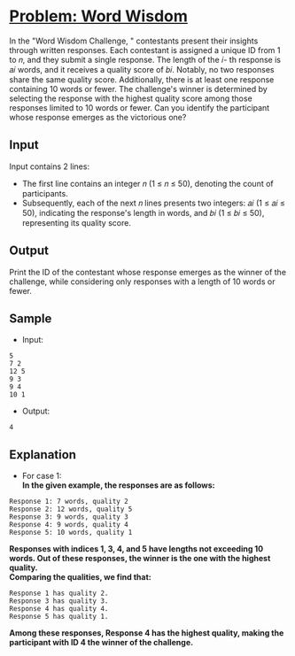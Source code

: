 # [Problem: Word Wisdom](https://my.newtonschool.co/playground/code/v1t3qmiq8q9r)

In the "Word Wisdom Challenge, " contestants present their insights through written responses. Each contestant is assigned a unique ID from 1 to 𝑛, and they submit a single response. The length of the 𝑖- th response is 𝑎𝑖 words, and it receives a quality score of 𝑏𝑖. Notably, no two responses share the same quality score. Additionally, there is at least one response containing 10 words or fewer. The challenge's winner is determined by selecting the response with the highest quality score among those responses limited to 10 words or fewer. Can you identify the participant whose response emerges as the victorious one?

## Input

Input contains 2 lines:
- The first line contains an integer 𝑛 (1 ≤ 𝑛 ≤ 50), denoting the count of participants.
- Subsequently, each of the next 𝑛 lines presents two integers: 𝑎𝑖 (1 ≤ 𝑎𝑖 ≤ 50), indicating the response's length in words, and 𝑏𝑖 (1 ≤ 𝑏𝑖 ≤ 50), representing its quality score.

## Output

Print the ID of the contestant whose response emerges as the winner of the challenge, while considering only responses with a length of 10 words or fewer.

## Sample

- Input:
```
5
7 2
12 5
9 3
9 4
10 1
```

- Output:
```
4
```

## Explanation

- For case 1: <br> **In the given example, the responses are as follows:**
```
Response 1: 7 words, quality 2
Response 2: 12 words, quality 5
Response 3: 9 words, quality 3
Response 4: 9 words, quality 4
Response 5: 10 words, quality 1
```
**Responses with indices 1, 3, 4, and 5 have lengths not exceeding 10 words. Out of these responses, the winner is the one with the highest quality.
<br>
Comparing the qualities, we find that:**
```
Response 1 has quality 2.
Response 3 has quality 3.
Response 4 has quality 4.
Response 5 has quality 1.
```
**Among these responses, Response 4 has the highest quality, making the participant with ID 4 the winner of the challenge.**
